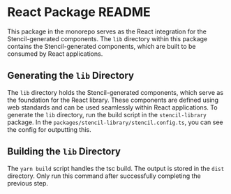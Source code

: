 # React Package README

This package in the monorepo serves as the React integration for the Stencil-generated components. The `lib` directory within this package contains the Stencil-generated components, which are built to be consumed by React applications.

## Generating the `lib` Directory

The `lib` directory holds the Stencil-generated components, which serve as the foundation for the React library. These components are defined using web standards and can be used seamlessly within React applications. To generate the `lib` directory, run the build script in the `stencil-library` package. In the `packages/stencil-library/stencil.config.ts`, you can see the config for outputting this.

## Building the `lib` Directory

The `yarn build` script handles the tsc build. The output is stored in the `dist` directory. Only run this command after successfully completing the previous step.